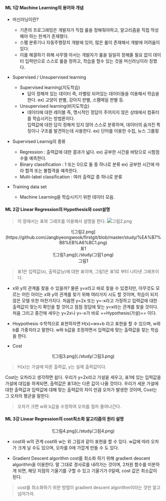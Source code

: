 #### ML 1강 Machine Learning의 용어와 개념
+ 머신러닝이란?
	- 기존의 프로그래밍은 개발자가 직접 룰을 정해줘야하고, 알고리즘을 직접 작성해야 하는 한계가 존재했다.
	- 스팸 분류기나 자동주행장치 개발에 있어, 많은 룰이 존재해서 개발에 어려움이 있다.
	- 이를 해결하기 위해 사무엘 아서는 개발자가 룰을 일일히 정해줄 필요 없이 데이터 입력만으로 스스로 룰을 정하고, 학습을 할수 있는 것을 머신러닝이라 칭했다.

+ Supervised / Unsupervised learning
	- Supervised learning(지도학습)
	 	- 답이 정해져 있는 데이터 즉, 라벨링 되어있는 데이터들을 이용해서 학습을 한다.
	 	ex) 고양이 판별, 강아지 판별, 스팸메일 판별 등.
    - Unsupervised learning(비지도학습)
    	- 데이터에 대한 레이블 즉, 명시적인 정답이 주어지지 않은 상태에서 컴퓨터를 학습시키는 방법론이다.     
    	입력값에 대한 답이 정해져 있지 않아 스스로 분류하며, 데이터의 숨겨진 특징이나 구조를 발견하는데 사용한다.
    	ex) 단어를 이용한 수집, 뉴스 그룹핑

+ Supervised Learnig의 종류
	- Regression : 출력값에 대한 결과가 넓다.
	ex) 공부한 시간을 바탕으로 시험점수를 예측한다.
    - Binary classification : 1 또는 0으로 둘 중 하나로 분류
    ex) 공부한 시간에 따라 합격 또는 불합격을 예측한다.
    - Multi-label classification : 여러 출력값 중 하나로 분류

+ Training data set
 	- Machine Learning을 학습시키기 위한 데이터 모음.

#### ML 2강 Linear Regression의 Hypothesis와 cost설명
> 이 장에서는 표와 그래프를 이용해서 설명을 한다.
![그림2.png]("https://github.com/Jangbyeongwook/firstgit/blob/master/study/%EA%B7%B8%EB%A6%BC1.png")
<center> ![그림2.png](https://github.com/Jangbyeongwook/firstgit/blob/master/study/%EA%B7%B8%EB%A6%BC1.png)</center> <center> 표1 </center>


<center>![그림1.png](./study/그림1.png)</center> <center> 그림1 </center>


>표1은 입력값(x), 출력값(y)에 대한 표이며, 그림1은 표1로 부터 나타낸 그래프이다.

+ x와 y의 관계를 찾을 수 있을까?
 물론 y=x라고 바로 찾을 수 있겠지만, 아무것도 모르는 어린 아이는 x와 y의 관계를 찾기 위해 여러가지 시도 할 것이며, 학습이 되지 않은 모델 또한 마찬가지다. 
 처음엔 y=2x 또는 y=-x라고 가정하고 입력값에 대한 출력값이 맞는지 확인을 할 것이고 점점 정답에 맞는 y=x라는 관계를 찾을 것이다. 
 처음 그리고 중간에 세우는 y=2x나 y=-x가 바로 ==Hypothesis(가설)== 이다.

+ Hoypothesis
 수학적으로 표현하자면 H(x)=wx+b 라고 표현을 할 수 있으며, w와 b를 가중치라고 말한다.
 w와 b값을 조정하면서 입력값에 맞는 출력값을 찾는 학습을 한다.

+ Cost
<center>![그림3.png](./study/그림3.png)</center>

> H(x)는 가설에 따른 출력값, y는 실제 출력값이다.

 Cost는 오차라고 생각하면 쉽다. 우리가 y=2x라고 가설을 세우고, 표1에 있는 입력값을 가설에 대입을 하게되면, 출력값은 표1과는 다른 값이 나올 것이다.
 우리가 세운 가설에 대한 출력값과 입력값에 대해 맞는 출력값의 차이 만큼 오차가 발생한 것이며, Cost는 그 오차의 평균을 말한다.
> 오차가 크면 w와 b값을 수정하여 오차를 점차 줄여나간다.

#### ML 3강 Linear Regression의 cost최소화 알고리즘의 원리 설명


<center> ![그림4.png](./study/그림4.png) </center>

+ cost와 w의 관계
 cost와 w는 위 그림과 같이 표현을 할 수 있다. w값에 따라 오차가 크게 날 수도 있으며, 오차를 0에 가깝게 만들 수 도 있다.
 
+ Gradient Descent algorithm
 cost를 최소화 하기 위해 gradient descent algorithm을 이용한다. 말 그대로 경사로를 내려가는 것이며, 2차원 함수를 미분하게 되면, 해당 지점의 기울기를 구할 수 있고 기울기가 0일때, cost 값은 최소값이 된다.
> cost를 최소화하기 위한 방법이 gradient descent algorithm이라는 것만 알고 넘어가자.


